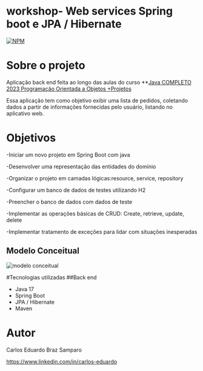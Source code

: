 # workshop- Web services Spring boot e JPA / Hibernate
[![NPM](https://img.shields.io/npm/l/react)](https://github.com/cadusamparo/workshop-springboot3-jpa/blob/main/LICENCE)

# Sobre o projeto
Aplicação back end feita ao longo das aulas do curso **[Java COMPLETO 2023 Programação Orientada a Objetos +Projetos](https://www.udemy.com/course/java-curso-completo)

Essa aplicação tem como objetivo exibir uma lista de pedidos, coletando dados a partir de informações fornecidas pelo usuário, listando no aplicativo web.

# Objetivos
-Iniciar um novo projeto em Spring Boot com java

-Desenvolver uma representação das entidades do domínio

-Organizar o projeto em camadas lógicas:resource, service, repository

-Configurar um banco de dados de testes utilizando H2

-Preencher o banco de dados com dados de teste

-Implementar as operações básicas de CRUD: Create, retrieve, update, delete

-Implementar tratamento de exceções para lidar com situações inesperadas

## Modelo Conceitual
![modelo conceitual](https://user-images.githubusercontent.com/128712778/235934612-f1fdf363-1768-44b7-ac54-e1a88a293272.PNG)

#Tecnologias utilizadas
##Back end
- Java 17
- Spring Boot
- JPA / Hibernate
- Maven

# Autor
Carlos Eduardo Braz Samparo

https://www.linkedin.com/in/carlos-eduardo


